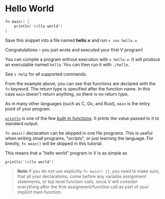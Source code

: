# Hello World

```v
fn main() {
	println('hello world')
}
```

Save this snippet into a file named **hello.v** and run `v run hello.v`.

Congratulations – you just wrote and executed your first V program!

You can compile a program without execution with `v hello.v`. It will produce an executable named `hello`.
You can then run it with `./hello`.

See `v help` for all supported commands.

From the example above, you can see that functions are declared with the `fn` keyword.
The return type is specified after the function name.
In this case `main` doesn't return anything, so there is no return type.

As in many other languages (such as C, Go, and Rust), `main` is the entry point of your program.

[`println`](../concepts/builtin-functions.md#eprintln--printing-to-the-console)
is one of the few
[built-in functions](../concepts/builtin-functions.md).
It prints the value passed to it to standard output.

`fn main()` declaration can be skipped in one file programs.
This is useful when writing small programs, "scripts", or just learning the language.
For brevity, `fn main()` will be skipped in this tutorial.

This means that a "hello world" program in V is as simple as

```v
println('hello world')
```

> **Note**
> If you do not use explicitly `fn main() {}`, you need to make sure, that all your
> declarations, come before any variable assignment statements, or top level function calls,
> since V will consider everything after the first assignment/function call as part of your
> implicit main function.
